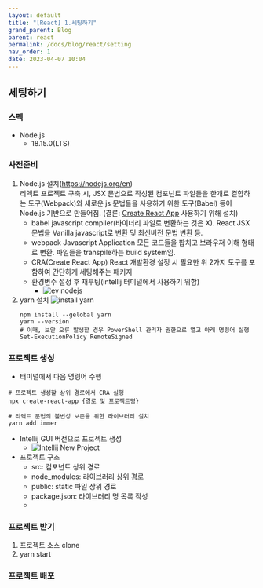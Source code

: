 ```yaml
---
layout: default
title: "[React] 1.세팅하기"
grand_parent: Blog
parent: react
permalink: /docs/blog/react/setting
nav_order: 1
date: 2023-04-07 10:04
---
```


## 세팅하기

### 스펙
  - Node.js
    - 18.15.0(LTS)

### 사전준비
1. Node.js 설치(https://nodejs.org/en)  
    리액트 프로젝트 구축 시, JSX 문법으로 작성된 컴포넌트 파일들을 한개로 결합하는 도구(Webpack)와 새로운 js 문법들을 사용하기 위한 도구(Babel) 등이 Node.js 기반으로 만들어짐.
   (결론: [Create React App](https://create-react-app.dev/docs/getting-started) 사용하기 위해 설치)  
    - babel
      javascript compiler(바이너리 파일로 변환하는 것은 X). React JSX 문법을 Vanilla javascript로 변환 및 최신버전 문법 변환 등.
    - webpack
      Javascript Application 모든 코드들을 합치고 브라우저 이해 형태로 변환. 파일들을 transpile하는 build system임. 
    - CRA(Create React App)
      React 개발환경 설정 시 필요한 위 2가지 도구를 포함하여 간단하게 세팅해주는 패키지
    - 환경변수 설정 후 재부팅(intellij 터미널에서 사용하기 위함)
      - ![ev nodejs](https://user-images.githubusercontent.com/46553770/230529139-29c8aafa-dbfd-45e5-a6e8-ac225a7e95be.png)
2. yarn 설치
    ![install yarn](https://user-images.githubusercontent.com/46553770/230531382-3de131a1-6c19-4a49-892f-130278d491cd.png)     
    ```shell
    npm install --gelobal yarn
    yarn --version
    # 이때, 보안 오류 발생할 경우 PowerShell 관리자 권한으로 열고 아래 명령어 실행 
    Set-ExecutionPolicy RemoteSigned 
    ```

### 프로젝트 생성
- 터미널에서 다음 명령어 수행
```shell
# 프로젝트 생성할 상위 경로에서 CRA 실행 
npx create-react-app {경로 및 프로젝트명}

# 리액트 문법의 불변성 보존을 위한 라이브러리 설치
yarn add immer
```
- Intellij GUI 버전으로 프로젝트 생성
  - ![Intellij New Project](https://user-images.githubusercontent.com/46553770/230525374-b9c40641-8a7a-448a-9401-a806d66c9b5f.png)
- 프로젝트 구조
  - src: 컴포넌트 상위 경로
  - node_modules: 라이브러리 상위 경로
  - public: static 파일 상위 경로
  - package.json: 라이브러리 명 목록 작성
  - 
### 프로젝트 받기
1. 프로젝트 소스 clone
2. yarn start

### 프로젝트 배포